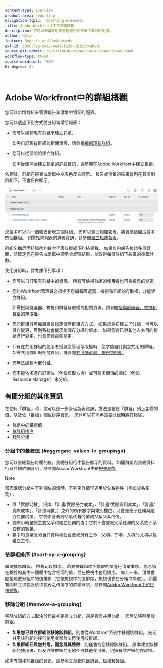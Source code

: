 ```yaml
---
content-type: overview
product-area: reporting
navigation-topic: reporting-elements
title: Adobe Workfront中的群組概觀
description: 您可以新增群組來管理報告和清單中資訊的配置。
author: Nolan
feature: Reports and Dashboards
exl-id: d050372e-c4a0-4c49-b220-5b35334ab8d0
source-git-commit: 3cee374b68b26f2a423d41101300ec8b6685fadd
workflow-type: tm+mt
source-wordcount: '809'
ht-degree: 0%

---
```


# Adobe Workfront中的群組概觀

<!-- Audited: 11/2024 -->

<!--(NOTE: This article was supposed to be replaced by "Groupings overview", but decided to keep this here because this is linked in too many places. "Create groupings" and "Edit existing groupings" have been added also (with videos) to replace portions of the old content here.)-->

您可以新增群組來管理報告和清單中資訊的配置。

您可以透過下列方式將分組新增至報表：

* 您可以編輯現有群組來建立群組。

  如需自訂現有群組的相關資訊，請參閱[編輯現有群組](../../../reports-and-dashboards/reports/reporting-elements/edit-existing-groupings.md)。

* 您可以從頭開始建立群組。

  如需從頭開始建立群組的詳細資訊，請參閱[在Adobe Workfront中建立群組](../../../reports-and-dashboards/reports/reporting-elements/create-groupings.md)。

依預設，群組在報表或清單中以灰色反白顯示。 報告或清單的結果會列在其個別群組下，不會反白顯示。

![群組範例](assets/grouping-example-blue.png)

您最多可以向一個報表新增三個群組。 您可以建立矩陣報表，將資訊組織成最多四個群組。 如需矩陣報表的詳細資訊，請參閱[建立矩陣報表](../../../reports-and-dashboards/reports/creating-and-managing-reports/create-matrix-report.md)。

群組名稱后面括弧內的數字代表該群組下的結果數。 如果您的報告跨越多個頁面，請確定您在報告或清單中顯示&#x200B;*全部*&#x200B;個結果，以取得每個群組下結果的準確計數。

使用分組時，請考慮下列事項：

* 您可以自訂現有群組中的資訊。 所有可檢視群組的使用者也可檢視您的變更。
* 您的Workfront管理員必須授予您編輯篩選器、檢視和群組的存取權，才能建立群組。

  如需授與篩選器、檢視和群組存取權的相關資訊，請參閱[授與篩選器、檢視和群組的存取權](../../../administration-and-setup/add-users/configure-and-grant-access/grant-access-fvg.md)。

* 您的群組許可權層級會指定儲存群組的方式。 如果您最初建立了分組，則可以儲存變更，否則系統會提示您儲存分組的版本。 如果您對已與其他人共用的群組進行變更，也會影響這些變更。
* 只有在共用群組的使用者授與您管理存取權時，您才能自訂與您共用的群組。 如需共用群組的相關資訊，請參閱[共用篩選器、檢視或群組](../../../reports-and-dashboards/reports/reporting-elements/share-filter-view-grouping.md)。
* 您無法編輯內嵌分組。
* 您不能依多選自訂欄位（例如核取方塊）或可有多個值的欄位（例如Resource Manager）來分組。

## 有關分組的其他資訊

在使用「群組」時，您可以進一步管理報表資訊，方法是彙總「群組」列上各欄的值，以及依「群組」欄位排序資訊。 您也可以在不再需要分組時將其移除。

* [群組中的彙總值](#aggregate-values-in-groupings)
* [依群組排序](#sort-by-a-grouping)
* [移除分組](#remove-a-grouping)

### 分組中的彙總值 {#aggregate-values-in-groupings}

您可以彙總報告每欄的值，彙總分組行中報告顯示的資料。 如需群組內彙總資料行資料的詳細資訊，請參閱Adobe Workfront中的[檢視總覽](../../../reports-and-dashboards/reports/reporting-elements/views-overview.md)。

>[!NOTE]
>
>當您彙總分組中下列欄位的值時，下列例外情況適用於父系物件（例如父系任務）：
>
>* 除「實際時數」（例如「計畫/實際勞力成本」、「計畫/實際費用成本」、「計畫/實際成本」、「計畫時數」）之外的所有數字與幣別欄位，只會彙總子任務與獨立任務的值。 它們不會彙總父系任務的值或父系父系的值。
>* 實際小時彙總主要父系和獨立任務的值；它們不會彙總父系任務的父系或子系任務的數量。
>* 數字和貨幣值的自訂資料欄位會彙總所有工作：父項、子項、父項的父項以及獨立工作。

### 依群組排序 {#sort-by-a-grouping}

無法排序群組。 檢視可以排序。 若要依群組中所擷取的值進行清單排序，您必須在檢視的其中一個欄中包含相同的值，並在檢視中套用排序。 如此一來，清單會間接地依分組中的值排序（它依檢視中的值排序，檢視也會在分組中擷取）。 如需有關建立檢視及依檢視內之值排序的詳細資訊，請參閱[Adobe Workfront中的檢視總覽](../../../reports-and-dashboards/reports/reporting-elements/views-overview.md)。

### 移除分組 {#remove-a-grouping}

移除分組的方式取決於您最初是建立分組，還是與您共用分組。 您無法移除預設群組。

* **如果您已建立群組並移除該群組**，則會從Workfront系統中移除該群組。 先前共用該群組的任何使用者都無法再使用該群組。
* **如果群組已與您共用，而您將其移除**，則僅會為您移除該群組。 原本建立該群組的使用者，以及與該群組共用的任何其他使用者，仍擁有該群組的存取權。

如需有關移除群組的資訊，請參閱文章[移除篩選器、檢視和群組](../../../reports-and-dashboards/reports/reporting-elements/remove-filters-views-groupings.md)。
